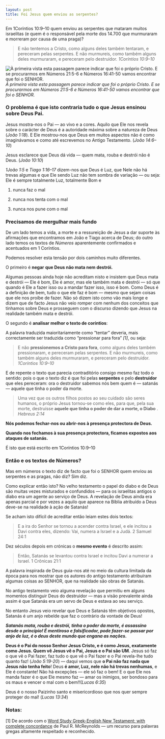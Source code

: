 ```yaml
---
layout: post
title: Foi Jesus quem enviou as serpentes?
---
```


Em 1Coríntios 10:9–10 quem enviou as serpentes que mataram muitos israelitas (e quem é o responsável pela morte dos 14.700 que murmuraram e morreram por causa de uma praga)?
> E não tentemos a Cristo, como alguns deles também tentaram, e pereceram pelas serpentes.
E não murmureis, como também alguns deles murmuraram, e pereceram pelo destruidor.
> *1Coríntios 10:9–10*

![À primeira vista esta passagem parece indicar que foi o próprio Cristo. E se procurarmos em *Números 21:5-6* e *Números 16:41-50* vamos encontrar que foi o SENHOR.](https://cdn-images-1.medium.com/max/2048/1*gtqYFTAXZ4KUHCSzBajKnQ.jpeg)*À primeira vista esta passagem parece indicar que foi o próprio Cristo. E se procurarmos em *Números 21:5-6* e *Números 16:41-50* vamos encontrar que foi o SENHOR.*

### O problema é que isto contraria tudo o que Jesus ensinou sobre Deus Pai.

Jesus mostra-nos o Pai — ao vivo e a cores. Aquilo que Ele nos revela sobre o carácter de Deus é a autoridade máxima sobre a natureza de Deus (*João 1:18*). E Ele mostrou-nos que Deus em muitos aspectos não é como imaginávamos e como até escrevemos no Antigo Testamento. (*João 14:6–10*)

Jesus esclarece que Deus dá vida — quem mata, rouba e destrói não é Deus. (*João 10:10*)

*1João 1:5* e *Tiago 1:16–17* dizem-nos que Deus é Luz, que Nele não há trevas algumas e que Ele sendo Luz não tem sombra de variação — ou seja: Ele é sempre totalmente Luz, totalmente Bom e

1. nunca faz o mal

1. nunca nos tenta com o mal

1. nunca nos pune com o mal

### Precisamos de mergulhar mais fundo

De um lado temos a vida, a morte e a ressureição de Jesus a dar suporte às afirmações que encontramos em João e Tiago acerca de Deus; do outro lado temos os textos de *Números* aparentemente confirmados e acentuados em 1 Coríntios.

Podemos resolver esta tensão por dois caminhos muito diferentes.

O primeiro é **negar** **que Deus não mata nem destrói.**

Algumas pessoas ainda hoje não acreditam nisto e insistem que Deus mata e destrói — Ele é bom, Ele é amor, mas ele também mata e destrói — só que quando é Ele a fazer isso ou a mandar fazer isso, isso é bom. Como Deus é a definição de bem, tudo o que ele faz é bom — mesmo que sejam coisas que ele nos proíbe de fazer. Não só dizem isto como vão mais longe e dizem que de facto Jesus não veio romper com nenhum dos conceitos que tínhamos sobre Deus e prosseguem com o discurso dizendo que Jesus na realidade também mata e destrói.

O segundo é **analisar melhor o texto de coríntios**:

A palavra traduzida maioritariamente como “tentar” deveria, mais correctamente ser traduzida como “pressionar para fora” *[1]*, ou seja:
> E não **pressionemos a Cristo para fora**, como alguns deles também pressionaram, e pereceram pelas serpentes.
E não murmureis, como também alguns deles murmuraram, e pereceram pelo destruidor.
> *1Coríntios 10:9–10*

E de repente o texto que parecia contraditório consigo mesmo faz todo o sentido: pois o que o texto diz é que foi pelas **serpentes** e pelo **destruidor** que eles pereceram: ora o destruidor sabemos nós bem quem é — satanás — aquele que tinha o poder da morte.
> Uma vez que os outros filhos postos ao seu cuidado são seres humanos, o próprio Jesus tornou-se como eles, para que, pela sua morte, destruísse **aquele que tinha o poder de dar a morte, o Diabo** .
> *Hebreus 2:14*

**Nós podemos fechar-nos ou abrir-nos à presença protectora de Deus.**

**Quando nos fechamos à sua presença protectora, ficamos expostos aos ataques de satanás.**

É isto que está escrito em 1Coríntios 10:9–10

### Então e os textos de Números?

Mas em números o texto diz de facto que foi o SENHOR quem enviou as serpentes e as pragas, não diz? Sim diz.

Como explicar então isto? No velho testamento o papel do diabo e de Deus são muitas vezes misturados e confundidos — para os israelitas antigos o diabo era um agente ao serviço de Deus. A revelação de Deus ainda era apenas parcial e por vezes a aquilo que aparece na Bíblia atribuído a Deus deve-se na realidade à ação de Satanás!

Se acham isto difícil de acreditar então leiam estes dois textos:
> E a ira do Senhor se tornou a acender contra Israel, e ele incitou a Davi contra eles, dizendo: Vai, numera a Israel e a Judá.
> 2 Samuel 24:1

Dez séculos depois em crónicas o **mesmo evento** é descrito assim:
> Então, Satanás se levantou contra Israel e incitou Davi a numerar a Israel.
> 1 Crônicas 21:1

A palavra inspirada de Deus guia-nos até no meio da cultura limitada da época para nos mostrar que os autores do antigo testamento atribuíram algumas coisas ao SENHOR, que na realidade são obras de Satanás.

No antigo testamento veio alguma revelação que permitiu em alguns momentos distinguir Deus do destruidor — mas a visão prevalente ainda assim é que Satanás era um servo de Deus e estava ao seu serviço.

No entanto Jesus veio revelar que Deus e Satanás têm objetivos opostos, Satanás é um anjo rebelde que faz o contrário da vontade de Deus!

***Satanás mata, rouba e destrói, tinha o poder da morte, é assassino desde o principio! É mentiroso e falsificador, pode fazer-se passar por anjo de luz, é o deus deste mundo que engana as nações.***

**Deus é o Pai do nosso Senhor Jesus Cristo, e é como Jesus, exatamente como Jesus. Quem vê Jesus vê o Pai, Jesus e o Pai são UM**. Jesus só faz o que vê o Pai fazer, faz tudo o que vê o Pai fazer e o Pai revela-lhe tudo quanto faz! (*João 5:19-20*) — daqui vemos que **o Pai não faz nada que Jesus não tenha feito**! Deus **é amor, Luz, nele não há trevas nenhumas**, e Ele é constante! Não há excepções — ele só faz o bem! E o que Ele nos manda fazer é o que Ele mesmo faz — amar os inimigos, ser bondoso para os maus e vencer o mal com o bem!!(*Lucas 6:35*)

Deus é o nosso Paizinho santo e misericordioso que nos quer sempre proteger do mal! (*Lucas 13:34*)

### Notas:

[1] De acordo com o [Word Study Greek-English New Testament: with complete concordance](https://www.amazon.com/Word-Study-Greek-English-New-Testament/dp/0842382909) de Paul R. McReynolds — um recurso para palavras gregas altamente respeitado e reconhecido.
